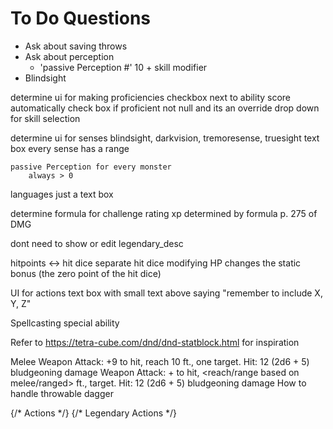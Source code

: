 # To Do Questions

- Ask about saving throws
- Ask about perception
  - 'passive Perception #' 10 + skill modifier
- Blindsight

determine ui for making proficiencies
checkbox next to ability score
automatically check box if proficient
not null and its an override
drop down for skill selection

determine ui for senses
blindsight, darkvision, tremoresense, truesight
text box
every sense has a range

    passive Perception for every monster
        always > 0

languages just a text box

determine formula for challenge rating
xp determined by formula p. 275 of DMG

dont need to show or edit legendary_desc

hitpoints <-> hit dice
separate hit dice
modifying HP changes the static bonus (the zero point of the hit dice)

UI for actions
text box with small text above saying "remember to include X, Y, Z"

Spellcasting special ability

Refer to https://tetra-cube.com/dnd/dnd-statblock.html for inspiration

Melee Weapon Attack: +9 to hit, reach 10 ft., one target. Hit: 12 (2d6 + 5) bludgeoning damage
<DropDown> Weapon Attack: +<Int field> to hit, <reach/range based on melee/ranged> <int field> ft., <one> target. Hit: 12 (2d6 + 5) bludgeoning damage
How to handle throwable dagger

<BuilderMonsterHeader />
<BuilderMonsterAttributes />
<BuilderMonsterAbilityScoreRow />
<BuilderMonsterSkills />
{/* Actions */}
<BuilderMonsterActions />
{/* Legendary Actions */}
<BuilderMonsterActions />
